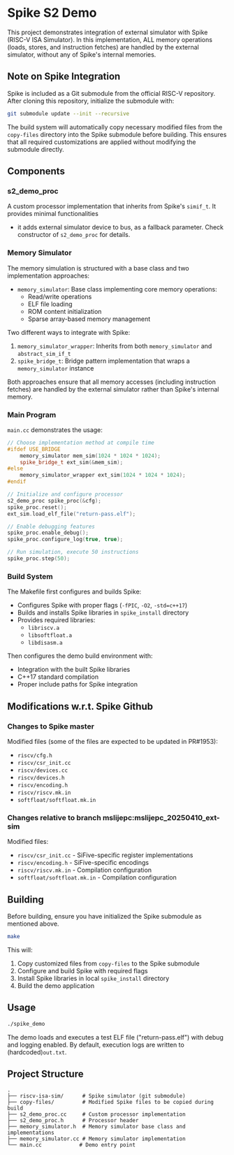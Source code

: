 # Spike S2 Demo

This project demonstrates integration of external simulator with Spike (RISC-V ISA Simulator). In this implementation, ALL memory operations (loads, stores, and instruction fetches) are handled by the external simulator, without any of Spike's internal memories.

## Note on Spike Integration
Spike is included as a Git submodule from the official RISC-V repository. After cloning this repository, initialize the submodule with:

```bash
git submodule update --init --recursive
```

The build system will automatically copy necessary modified files from the `copy-files` directory into the Spike submodule before building. This ensures that all required customizations are applied without modifying the submodule directly.

## Components

### s2_demo_proc
A custom processor implementation that inherits from Spike's `simif_t`. It provides minimal functionalities
- it adds external simulator device to bus, as a fallback parameter. Check constructor of `s2_demo_proc` for details.

### Memory Simulator
The memory simulation is structured with a base class and two implementation approaches:

- `memory_simulator`: Base class implementing core memory operations:
  - Read/write operations
  - ELF file loading
  - ROM content initialization
  - Sparse array-based memory management

Two different ways to integrate with Spike:
1. `memory_simulator_wrapper`: Inherits from both `memory_simulator` and `abstract_sim_if_t`
2. `spike_bridge_t`: Bridge pattern implementation that wraps a `memory_simulator` instance

Both approaches ensure that all memory accesses (including instruction fetches) are handled by the external simulator rather than Spike's internal memory.

### Main Program
`main.cc` demonstrates the usage:
```cpp
// Choose implementation method at compile time
#ifdef USE_BRIDGE
    memory_simulator mem_sim(1024 * 1024 * 1024);
    spike_bridge_t ext_sim(&mem_sim);
#else
    memory_simulator_wrapper ext_sim(1024 * 1024 * 1024);
#endif

// Initialize and configure processor
s2_demo_proc spike_proc(&cfg);
spike_proc.reset();
ext_sim.load_elf_file("return-pass.elf");

// Enable debugging features
spike_proc.enable_debug();
spike_proc.configure_log(true, true);

// Run simulation, execute 50 instructions
spike_proc.step(50);
```

### Build System
The Makefile first configures and builds Spike:
- Configures Spike with proper flags (`-fPIC`, `-O2`, `-std=c++17`)
- Builds and installs Spike libraries in `spike_install` directory
- Provides required libraries:
  - `libriscv.a`
  - `libsoftfloat.a`
  - `libdisasm.a`

Then configures the demo build environment with:
- Integration with the built Spike libraries
- C++17 standard compilation
- Proper include paths for Spike integration

## Modifications w.r.t. Spike Github

### Changes to Spike master
Modified files (some of the files are expected to be updated in PR#1953):
- `riscv/cfg.h`
- `riscv/csr_init.cc`
- `riscv/devices.cc`
- `riscv/devices.h`
- `riscv/encoding.h`
- `riscv/riscv.mk.in`
- `softfloat/softfloat.mk.in`

### Changes relative to branch mslijepc:mslijepc_20250410_ext-sim
Modified files:
- `riscv/csr_init.cc` - SiFive-specific register implementations
- `riscv/encoding.h` - SiFive-specific encodings
- `riscv/riscv.mk.in` - Compilation configuration
- `softfloat/softfloat.mk.in` - Compilation configuration

## Building

Before building, ensure you have initialized the Spike submodule as mentioned above.

```bash
make
```
This will:
1. Copy customized files from `copy-files` to the Spike submodule
2. Configure and build Spike with required flags
3. Install Spike libraries in local `spike_install` directory
4. Build the demo application

## Usage

```bash
./spike_demo
```

The demo loads and executes a test ELF file ("return-pass.elf") with debug and logging enabled. By default, execution logs are written to (hardcoded)`out.txt`.

## Project Structure
```
.
├── riscv-isa-sim/      # Spike simulator (git submodule)
├── copy-files/         # Modified Spike files to be copied during build
├── s2_demo_proc.cc     # Custom processor implementation
├── s2_demo_proc.h      # Processor header
├── memory_simulator.h  # Memory simulator base class and implementations
├── memory_simulator.cc # Memory simulator implementation
└── main.cc            # Demo entry point
```



